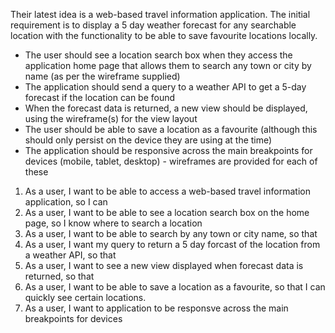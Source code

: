 Their latest idea is a web-based travel information application. The initial requirement is to display a 5 day weather forecast for any searchable location with the functionality to be able to save favourite locations locally.

- The user should see a location search box when they access the application home page that allows them to search any town or city by name (as per the wireframe supplied)
- The application should send a query to a weather API to get a 5-day forecast if the location can be found
- When the forecast data is returned, a new view should be displayed, using the wireframe(s) for the view layout
- The user should be able to save a location as a favourite (although this should only persist on the device they are using at the time)
- The application should be responsive across the main breakpoints for devices (mobile, tablet, desktop) - wireframes are provided for each of these

1. As a user, I want to be able to access a web-based travel information application, so I can
2. As a user, I want to be able to see a location search box on the home page, so I know where to search a location
3. As a user, I want to be able to search by any town or city name, so that
4. As a user, I want my query to return a 5 day forcast of the location from a weather API, so that
5. As a user, I want to see a new view displayed when forecast data is returned, so that
6. As a user, I want to be able to save a location as a favourite, so that I can quickly see certain locations.
7. As a user, I want to application to be responsve across the main breakpoints for devices
